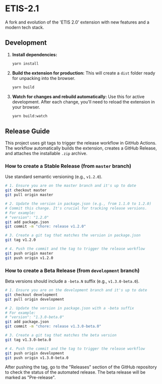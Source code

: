 # ETIS-2.1

A fork and evolution of the 'ETIS 2.0' extension with new features and a modern tech stack.

## Development

1.  **Install dependencies:**
    ```bash
    yarn install
    ```

2.  **Build the extension for production:**
    This will create a `dist` folder ready for unpacking into the browser.
    ```bash
    yarn build
    ```

3.  **Watch for changes and rebuild automatically:**
    Use this for active development. After each change, you'll need to reload the extension in your browser.
    ```bash
    yarn build:watch
    ```

## Release Guide

This project uses git tags to trigger the release workflow in GitHub Actions. The workflow automatically builds the extension, creates a GitHub Release, and attaches the installable `.zip` archive.

### How to create a Stable Release (from `master` branch)

Use standard semantic versioning (e.g., `v1.2.0`).

```bash
# 1. Ensure you are on the master branch and it's up to date
git checkout master
git pull origin master

# 2. Update the version in package.json (e.g., from 1.1.0 to 1.2.0)
# Commit this change. It's crucial for tracking release versions.
# For example:
# "version": "1.2.0"
git add package.json
git commit -m "chore: release v1.2.0"

# 3. Create a git tag that matches the version in package.json
git tag v1.2.0

# 4. Push the commit and the tag to trigger the release workflow
git push origin master
git push origin v1.2.0
```

### How to create a Beta Release (from `development` branch)

Beta versions should include a `-beta.N` suffix (e.g., `v1.3.0-beta.0`).

```bash
# 1. Ensure you are on the development branch and it's up to date
git checkout development
git pull origin development

# 2. Update the version in package.json with a -beta suffix
# For example:
# "version": "1.3.0-beta.0"
git add package.json
git commit -m "chore: release v1.3.0-beta.0"

# 3. Create a git tag that matches the beta version
git tag v1.3.0-beta.0

# 4. Push the commit and the tag to trigger the release workflow
git push origin development
git push origin v1.3.0-beta.0
```

After pushing the tag, go to the "Releases" section of the GitHub repository to check the status of the automated release. The beta release will be marked as "Pre-release".
